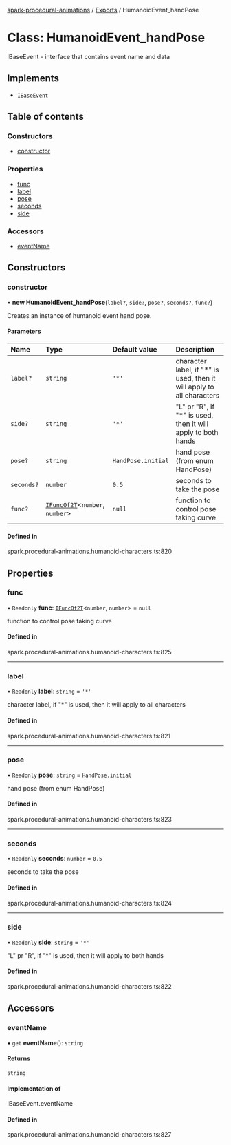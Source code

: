 [spark-procedural-animations](../README.md) / [Exports](../modules.md) / HumanoidEvent\_handPose

# Class: HumanoidEvent\_handPose

IBaseEvent - interface that contains event name and data

## Implements

- [`IBaseEvent`](../interfaces/IBaseEvent.md)

## Table of contents

### Constructors

- [constructor](HumanoidEvent_handPose.md#constructor)

### Properties

- [func](HumanoidEvent_handPose.md#func)
- [label](HumanoidEvent_handPose.md#label)
- [pose](HumanoidEvent_handPose.md#pose)
- [seconds](HumanoidEvent_handPose.md#seconds)
- [side](HumanoidEvent_handPose.md#side)

### Accessors

- [eventName](HumanoidEvent_handPose.md#eventname)

## Constructors

### constructor

• **new HumanoidEvent_handPose**(`label?`, `side?`, `pose?`, `seconds?`, `func?`)

Creates an instance of humanoid event hand pose.

#### Parameters

| Name | Type | Default value | Description |
| :------ | :------ | :------ | :------ |
| `label?` | `string` | `'*'` | character label, if "*" is used, then it will apply to all characters |
| `side?` | `string` | `'*'` | "L" pr "R", if "*" is used, then it will apply to both hands |
| `pose?` | `string` | `HandPose.initial` | hand pose (from enum HandPose) |
| `seconds?` | `number` | `0.5` | seconds to take the pose |
| `func?` | [`IFuncOf2T`](../interfaces/IFuncOf2T.md)<`number`, `number`\> | `null` | function to control pose taking curve |

#### Defined in

spark.procedural-animations.humanoid-characters.ts:820

## Properties

### func

• `Readonly` **func**: [`IFuncOf2T`](../interfaces/IFuncOf2T.md)<`number`, `number`\> = `null`

function to control pose taking curve

#### Defined in

spark.procedural-animations.humanoid-characters.ts:825

___

### label

• `Readonly` **label**: `string` = `'*'`

character label, if "*" is used, then it will apply to all characters

#### Defined in

spark.procedural-animations.humanoid-characters.ts:821

___

### pose

• `Readonly` **pose**: `string` = `HandPose.initial`

hand pose (from enum HandPose)

#### Defined in

spark.procedural-animations.humanoid-characters.ts:823

___

### seconds

• `Readonly` **seconds**: `number` = `0.5`

seconds to take the pose

#### Defined in

spark.procedural-animations.humanoid-characters.ts:824

___

### side

• `Readonly` **side**: `string` = `'*'`

"L" pr "R", if "*" is used, then it will apply to both hands

#### Defined in

spark.procedural-animations.humanoid-characters.ts:822

## Accessors

### eventName

• `get` **eventName**(): `string`

#### Returns

`string`

#### Implementation of

IBaseEvent.eventName

#### Defined in

spark.procedural-animations.humanoid-characters.ts:827
